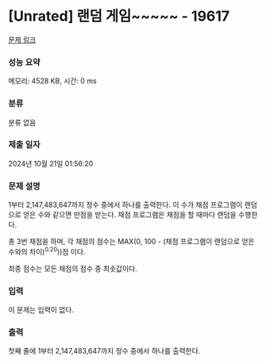 # [Unrated] 랜덤 게임~~~~~ - 19617 

[문제 링크](https://www.acmicpc.net/problem/19617) 

### 성능 요약

메모리: 4528 KB, 시간: 0 ms

### 분류

분류 없음

### 제출 일자

2024년 10월 21일 01:56:20

### 문제 설명

<p>1부터 2,147,483,647까지 정수 중에서 하나를 출력한다. 이 수가 채점 프로그램이 랜덤으로 얻은 수와 같으면 만점을 받는다. 채점 프로그램은 채점을 할 때마다 랜덤을 수행한다.</p>

<p>총 3번 채점을 하며, 각 채점의 점수는 MAX(0, 100 - (채점 프로그램이 랜덤으로 얻은 수와의 차이)<sup>0.20</sup>))점 이다.</p>

<p>최종 점수는 모든 채점의 점수 중 최솟값이다.</p>

### 입력 

 <p>이 문제는 입력이 없다.</p>

### 출력 

 <p>첫째 줄에 1부터 2,147,483,647까지 정수 중에서 하나를 출력한다.</p>

